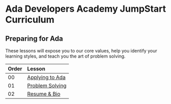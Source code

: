 # Ada Developers Academy JumpStart Curriculum

## Preparing for Ada
These lessons will expose you to our core values, help you identify your learning styles, and teach you the art of problem solving.

| Order | Lesson                                 |
| :---- | :------------------------------------- |
| 00    | [Applying to Ada](./applying-to-ada)   |
| 01    | [Problem Solving](./problem-solving/)  |
| 02    | [Resume & Bio](./resume-bio/README.md) |

